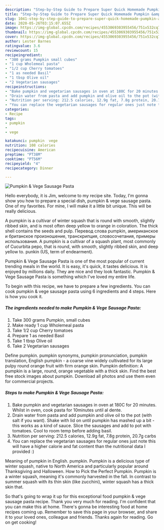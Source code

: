 ```yaml
---
description: "Step-by-Step Guide to Prepare Super Quick Homemade Pumpkin &amp;amp; Vege Sausage Pasta"
title: "Step-by-Step Guide to Prepare Super Quick Homemade Pumpkin &amp;amp; Vege Sausage Pasta"
slug: 1041-step-by-step-guide-to-prepare-super-quick-homemade-pumpkin-and-amp-vege-sausage-pasta
date: 2020-05-26T03:15:07.655Z
image: https://img-global.cpcdn.com/recipes/4553069303955456/751x532cq70/pumpkin-vege-sausage-pasta-recipe-main-photo.jpg
thumbnail: https://img-global.cpcdn.com/recipes/4553069303955456/751x532cq70/pumpkin-vege-sausage-pasta-recipe-main-photo.jpg
cover: https://img-global.cpcdn.com/recipes/4553069303955456/751x532cq70/pumpkin-vege-sausage-pasta-recipe-main-photo.jpg
author: Lester Barnes
ratingvalue: 3.6
reviewcount: 15
recipeingredient:
- "300 grams Pumpkin small cubes"
- "1 cup Wholemeal pasta"
- "1/2 cup Cherry tomatoes"
- "1 as needed Basil"
- "1 tbsp Olive oil"
- "2 Vegetarian sausages"
recipeinstructions:
- "Bake pumpkin and vegetarian sausages in oven at 180C for 20 minutes. Whilst in oven, cook pasta for 10minutes until al dente."
- "Drain water from pasta and add pumpkin and olive oil to the pot (with salt if you want). Shake with lid on until pumpkin has mashed up a bit - this works as a kind of sauce. Slice the sausages and add to pot with tomatoes. Cool to room temp before adding basil."
- "Nutrition per serving: 212.5 calories, 12.9g fat, 7.8g protein, 20.7g carbs"
- "You can replace the vegetarian sausages for regular ones just note this will have a higher calorie and fat content than the nutritional data I provided :)"
categories:
- Recipe
tags:
- pumpkin
- 
- vege

katakunci: pumpkin  vege 
nutrition: 108 calories
recipecuisine: American
preptime: "PT38M"
cooktime: "PT56M"
recipeyield: "4"
recipecategory: Dinner

---
```



![Pumpkin &amp; Vege Sausage Pasta](https://img-global.cpcdn.com/recipes/4553069303955456/751x532cq70/pumpkin-vege-sausage-pasta-recipe-main-photo.jpg)

Hello everybody, it is Jim, welcome to my recipe site. Today, I'm gonna show you how to prepare a special dish, pumpkin &amp; vege sausage pasta. One of my favorites. For mine, I will make it a little bit unique. This will be really delicious.

A pumpkin is a cultivar of winter squash that is round with smooth, slightly ribbed skin, and is most often deep yellow to orange in coloration. The thick shell contains the seeds and pulp. Перевод слова pumpkin, американское и британское произношение, транскрипция, словосочетания, примеры использования. A pumpkin is a cultivar of a squash plant, most commonly of Cucurbita pepo, that is round, with smooth, slightly ribbed skin, and deep yellow to. punkin (US, term of endearment).

Pumpkin &amp; Vege Sausage Pasta is one of the most popular of current trending meals in the world. It is easy, it's quick, it tastes delicious. It is enjoyed by millions daily. They are nice and they look fantastic. Pumpkin &amp; Vege Sausage Pasta is something which I've loved my entire life.


To begin with this recipe, we have to prepare a few ingredients. You can cook pumpkin &amp; vege sausage pasta using 6 ingredients and 4 steps. Here is how you cook it.

<!--inarticleads1-->

##### The ingredients needed to make Pumpkin &amp; Vege Sausage Pasta:

1. Take 300 grams Pumpkin, small cubes
1. Make ready 1 cup Wholemeal pasta
1. Take 1/2 cup Cherry tomatoes
1. Prepare 1 as needed Basil
1. Take 1 tbsp Olive oil
1. Take 2 Vegetarian sausages


Define pumpkin. pumpkin synonyms, pumpkin pronunciation, pumpkin translation, English pumpkin - a coarse vine widely cultivated for its large pulpy round orange fruit with firm orange skin. Pumpkin definition: A pumpkin is a large, round, orange vegetable with a thick skin. Find the best free stock images about pumpkin. Download all photos and use them even for commercial projects. 

<!--inarticleads2-->

##### Steps to make Pumpkin &amp; Vege Sausage Pasta:

1. Bake pumpkin and vegetarian sausages in oven at 180C for 20 minutes. Whilst in oven, cook pasta for 10minutes until al dente.
1. Drain water from pasta and add pumpkin and olive oil to the pot (with salt if you want). Shake with lid on until pumpkin has mashed up a bit - this works as a kind of sauce. Slice the sausages and add to pot with tomatoes. Cool to room temp before adding basil.
1. Nutrition per serving: 212.5 calories, 12.9g fat, 7.8g protein, 20.7g carbs
1. You can replace the vegetarian sausages for regular ones just note this will have a higher calorie and fat content than the nutritional data I provided :)


Meaning of pumpkin in English. pumpkin. Pumpkin is a delicious type of winter squash, native to North America and particularly popular around Thanksgiving and Halloween. How to Pick the Perfect Pumpkin. Pumpkin is a winter squash, meaning it&#39;s commonly harvested in the fall. In contrast to summer squash with its thin skin (like zucchini), winter squash has a thick skin that. 

So that's going to wrap it up for this exceptional food pumpkin &amp; vege sausage pasta recipe. Thank you very much for reading. I'm confident that you can make this at home. There's gonna be interesting food at home recipes coming up. Remember to save this page in your browser, and share it to your loved ones, colleague and friends. Thanks again for reading. Go on get cooking!
